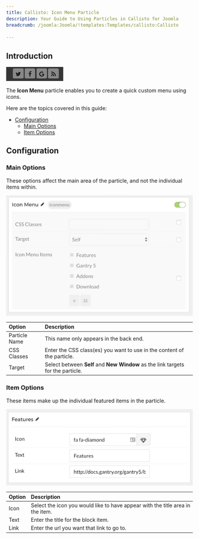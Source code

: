 ```yaml
---
title: Callisto: Icon Menu Particle
description: Your Guide to Using Particles in Callisto for Joomla
breadcrumb: /joomla:Joomla/!templates:Templates/callisto:Callisto

---
```


## Introduction

![](assets/particle_iconmenu1.jpeg)

The **Icon Menu** particle enables you to create a quick custom menu using icons.

Here are the topics covered in this guide:

* [Configuration](#configuration)
    - [Main Options](#main-options)
    - [Item Options](#item-options)

## Configuration

### Main Options 

These options affect the main area of the particle, and not the individual items within.

![](assets/particle_iconmenu2.jpeg)

| Option        | Description                                                                      |
| :-----        | :-----                                                                           |
| Particle Name | This name only appears in the back end.                                          |
| CSS Classes   | Enter the CSS class(es) you want to use in the content of the particle.          |
| Target        | Select between **Self** and **New Window** as the link targets for the particle. |

### Item Options

These items make up the individual featured items in the particle.

![](assets/particle_iconmenu3.jpeg)

| Option | Description                                                                    |
| :----- | :-----                                                                         |
| Icon   | Select the icon you would like to have appear with the title area in the item. |
| Text   | Enter the title for the block item.                                            |
| Link   | Enter the url you want that link to go to.                                     |

